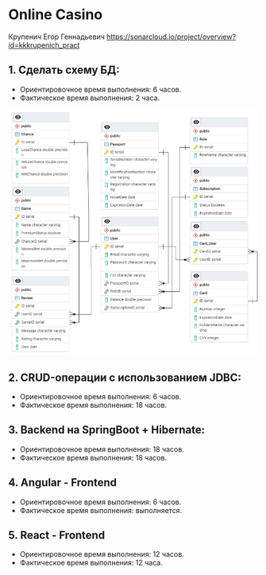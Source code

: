 # Online Casino

Крупенич Егор Геннадьевич
https://sonarcloud.io/project/overview?id=kkkrupenich_pract

## 1. Сделать схему БД:
* Ориентировочное время выполнения: 6 часов.
* Фактическое время выполнения: 2 часа.

![схема бд](https://github.com/kkkrupenich/pract/blob/main/erd.png)

## 2. CRUD-операции с использованием JDBC:
* Ориентировочное время выполнения: 6 часов.
* Фактическое время выполнения: 18 часов.

## 3. Backend на SpringBoot + Hibernate:
* Ориентировочное время выполнения: 18 часов.
* Фактическое время выполнения: 18 часов.

## 4. Angular - Frontend
* Ориентировочное время выполнения: 6 часов.
* Фактическое время выполнения: выполняется.

## 5. React - Frontend
* Ориентировочное время выполнения: 12 часов.
* Фактическое время выполнения: 12 часа.
